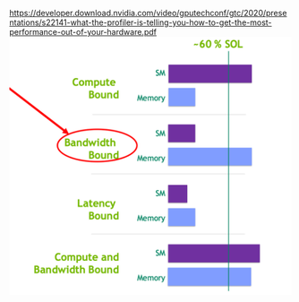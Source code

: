https://developer.download.nvidia.com/video/gputechconf/gtc/2020/presentations/s22141-what-the-profiler-is-telling-you-how-to-get-the-most-performance-out-of-your-hardware.pdf
![](../../../accessories/Pasted%20image%2020250320193335.png)